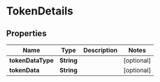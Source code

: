 
# TokenDetails

## Properties
Name | Type | Description | Notes
------------ | ------------- | ------------- | -------------
**tokenDataType** | **String** |  |  [optional]
**tokenData** | **String** |  |  [optional]



